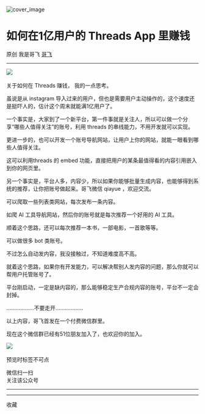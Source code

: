 ![cover_image](http://mmbiz.qpic.cn/sz_mmbiz_jpg/LBrX00GQeictFb4cgb5tHKicEbR5YcddCtL0x6R8VRMvMJTdx6494AQv75LoQfmzveC6TJd63EITxibViaK3a69BSA/0?wx_fmt=jpeg)

#  如何在1亿用户的 Threads App 里赚钱

原创  我是哥飞  [ 哥飞 ](javascript:void\(0\);)

__ _ _ _ _

![](https://mmbiz.qpic.cn/sz_mmbiz_jpg/LBrX00GQeictFb4cgb5tHKicEbR5YcddCtknqJ6o1HZ3UOiaF7twiaPN1X6fdKTtJZqk8xFd8Ve0F4BARJYrCuXRrQ/640?wx_fmt=jpeg)
​

关于如何在 Threads 赚钱， 我的一点思考。

  

虽说是从 instagram 导入过来的用户，但也是需要用户主动操作的，这个速度还是挺吓人的，估计这个周末就能满1亿用户了。

  

一个事实是，大家到了一个新平台，第一件事就是关注人，所以可以做一个分享“哪些人值得关注”的账号，利用 threads 的串线能力，不用开发就可以实现。

  

更进一步的，也可以开发一个账号导航网站，让用户上你的网站，就能一眼看到哪些人值得关注。

  

这可以利用threads 的 embed 功能，直接把用户的某条最值得看的内容引用嵌入到你的网页里。

  

另一个事实是，平台人多，内容少，所以如果你能够批量生成内容，也能够得到系统的推荐，让你把账号做起来。哥飞微信 qiayue ，欢迎交流。

  

可以爬取一些列表类网站，每次发布一条内容。

  

如爬 AI 工具导航网站，然后你的账号就是每次推荐一个好用的 AI 工具。

  

顺着这个思路，还可以每次推荐一本书，一部电影，一首歌等等。

  

可以做很多 bot 类账号。

  

不过怎么自动发内容，我没接触过，不知道难度高不高。

  

就着这个思路，如果你有开发能力，可以解决帮别人发内容的问题，那么你就可以帮用户托管账号了。

  

平台刚启动，一定是缺内容的，那么能够稳定生产合规内容的账号，平台不一定会封掉。

  

………………不要走开………………

  

以上内容，哥飞首发在一个付费微信群里。

现在这个微信群已经有51位朋友加入了，也欢迎你的加入。

![](https://mmbiz.qpic.cn/sz_mmbiz_jpg/LBrX00GQeictFb4cgb5tHKicEbR5YcddCts9rgWhuqdLCDia9iamVJSmdXhicq016zsLTvjOhFMvRhZV8SvXPYB7knA/640?wx_fmt=jpeg)
​

  

预览时标签不可点

微信扫一扫  
关注该公众号





****



****



  收藏

